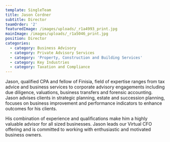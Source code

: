 ```yaml
---
template: SingleTeam
title: Jason Cordner
subtitle: Director
teamOrder: '2'
featuredImage: /images/uploads/_r1a4993_print.jpg
mainImage: /images/uploads/_r1a5046_print.jpg
position: Director
categories:
  - category: Business Advisory
  - category: Private Advisory Services
  - category: 'Property, Construction and Building Services'
  - category: Key Industries
  - category: Taxation and Compliance
---
```


Jason, qualified CPA and fellow of Finisia, field of expertise ranges from tax advice and business services to corporate advisory engagements including due diligence, valuations, business transfers and forensic accounting. Jason advises clients in strategic planning, estate and succession planning, focuses on business improvement and performance indicators to enhance outcomes for his clients.

His combination of experience and qualifications make him a highly valuable advisor for all sized businesses. Jason leads our Virtual CFO offering and is committed to working with enthusiastic and motivated business owners.
